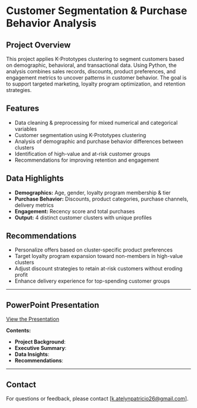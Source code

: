 # Customer Segmentation & Purchase Behavior Analysis

## Project Overview  
This project applies K-Prototypes clustering to segment customers based on demographic, behavioral, and transactional data. Using Python, the analysis combines sales records, discounts, product preferences, and engagement metrics to uncover patterns in customer behavior. The goal is to support targeted marketing, loyalty program optimization, and retention strategies.

## Features  
- Data cleaning & preprocessing for mixed numerical and categorical variables  
- Customer segmentation using K-Prototypes clustering  
- Analysis of demographic and purchase behavior differences between clusters  
- Identification of high-value and at-risk customer groups  
- Recommendations for improving retention and engagement  

## Data Highlights  
- **Demographics:** Age, gender, loyalty program membership & tier  
- **Purchase Behavior:** Discounts, product categories, purchase channels, delivery metrics  
- **Engagement:** Recency score and total purchases  
- **Output:** 4 distinct customer clusters with unique profiles  

## Recommendations  
- Personalize offers based on cluster-specific product preferences  
- Target loyalty program expansion toward non-members in high-value clusters  
- Adjust discount strategies to retain at-risk customers without eroding profit  
- Enhance delivery experience for top-spending customer groups
  
---

## PowerPoint Presentation

[View the Presentation](https://pitch.com/v/customer-segmentation-for-targeted-marketing-v2v97u)

**Contents:**
- **Project Background**:
- **Executive Summary**: 
- **Data Insights**: 
- **Recommendations**: 

---

## Contact  
For questions or feedback, please contact [k.atelynpatricio26@gmail.com].
